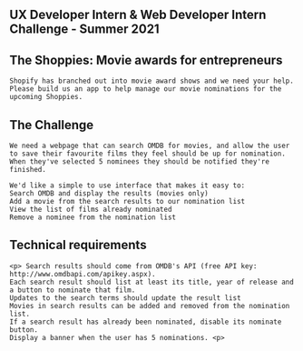 ## UX Developer Intern & Web Developer Intern Challenge - Summer 2021

## The Shoppies: Movie awards for entrepreneurs

    Shopify has branched out into movie award shows and we need your help. Please build us an app to help manage our movie nominations for the upcoming Shoppies.

## The Challenge

    We need a webpage that can search OMDB for movies, and allow the user to save their favourite films they feel should be up for nomination. When they've selected 5 nominees they should be notified they're finished.

    We'd like a simple to use interface that makes it easy to:
    Search OMDB and display the results (movies only)
    Add a movie from the search results to our nomination list
    View the list of films already nominated
    Remove a nominee from the nomination list

## Technical requirements

    <p> Search results should come from OMDB's API (free API key: http://www.omdbapi.com/apikey.aspx).
    Each search result should list at least its title, year of release and a button to nominate that film.
    Updates to the search terms should update the result list
    Movies in search results can be added and removed from the nomination list.
    If a search result has already been nominated, disable its nominate button.
    Display a banner when the user has 5 nominations. <p>


